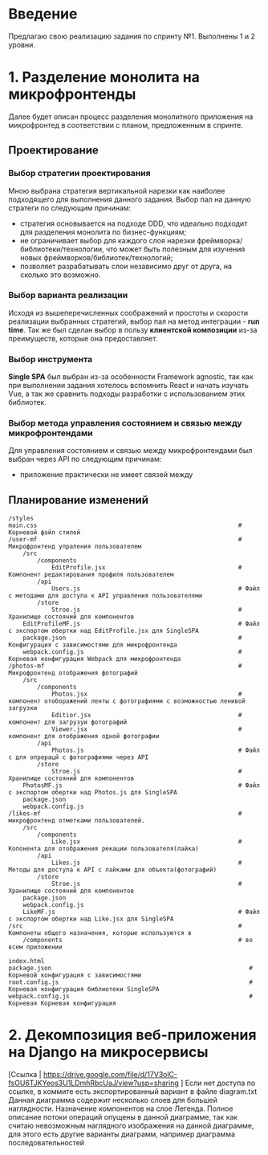 # Введение
Предлагаю свою реализацию задания по спринту №1. Выполнены 1 и 2 уровни. 
# 1. Разделение монолита на микрофронтенды
Далее будет описан процесс разделения монолитного приложения на микрофронтед 
в соответствии с планом, предложенным в спринте.
## Проектирование
### Выбор стратегии проектирования
Мною выбрана стратегия вертикальной нарезки как наиболее подходящего для 
выполнения данного задания. Выбор пал на данную стратеги по следующим причинам:
- стратегия основывается на подходе DDD, что идеально подходит для разделения монолита по бизнес-функциям;
- не ограничивает выбор для каждого слоя нарезки фреймворка/библиотеки/технологии,
что может быть полезным для изучения новых фреймворков/библиотек/технологий;
- позволяет разрабатывать слои независимо друг от друга, на сколько это возможно.
### Выбор варианта реализации
Исходя из вышеперечисленных соображений и простоты и скорости реализации выбранных стратегий, выбор пал на
метод интеграции - **run time**. Так же был сделан выбор в пользу **клиентской композиции**
из-за преимуществ, которые она предоставляет.
### Выбор инструмента
**Single SPA** был выбран из-за особенности Framework agnostic, так как при выполнении
задания хотелось вспомнить React и начать изучать Vue, а так же сравнить подходы разработки
с использованием этих библиотек.
### Выбор метода управления состоянием и связью между микрофронтендами
Для управления состоянием и связью между микрофронтендами был выбран через API по
следующим причинам:
- приложение практически не имеет связей между
## Планирование изменений
```
/styles
main.css                                                        # Корневой файл стилей
/user-mf                                                        # Микрофронтенд упраления пользователем
    /src
        /components
            EditProfile.jsx                                     # Компонент редактирования профиля пользователем
        /api
            Users.js                                            # Файл с методами для доступа к API управления пользователями
        /store
            Stroe.js                                            # Хранилище состояний для компонентов 
    EditProfileMF.js                                            # Файл с экспортом обертки над EditProfile.jsx для SingleSPA
    package.json                                                # Конфигурация с зависимостями для микрофронтенда
    webpack.config.js                                           # Корневая конфигурация Webpack для микрофронтенда
/photos-mf                                                      # Микрофронтенд отображения фотографий
    /src    
        /components
            Photos.jsx                                          # компонент отоборажений ленты с фотографиями c возможностью ленивой загрузки
            Editior.jsx                                         # компонент для загрузуи фотографий
            Viewer.jsx                                          # компонент для отображения одной фотографии
        /api
            Photos.js                                           # Файл с для опрерацй с фотографиями через API
        /store
            Stroe.js                                            # Хранилище состояний для компонентов 
    PhotosMF.js                                                 # Файл с экспортом обертки над Photos.js для SingleSPA
    package.json
    webpack.config.js
/likes-mf                                                       # микрофронтенд отметками пользователей.
    /src
        /components
            Like.jsx                                            # Копонента для отображения рекации пользователя(лайка)
        /api
            Likes.js                                            # Методы для доступа к API с лайками для объекта(фотографий)                    
        /store
            Stroe.js                                            # Хранилище состояний для компонентов 
    package.json
    webpack.config.js
    LikeMF.js                                                   # Файл с экспортом обертки над Like.jsx для SingleSPA
/src                                                            # Компонеты общего назначения, которые используются в 
    /components                                                 # во всем приложении
    
index.html                                          
package.json                                                       # Корневой конфигурация с зависимостями
root.config.js                                                     # Корневая конфигурация библиотеки SingleSPA 
webpack.config.js                                                  # Корневая Корневая конфигурация
```

# 2. Декомпозиция веб-приложения на Django на микросервисы
[Ссылка | https://drive.google.com/file/d/17V3olC-fsOU6TJKYeos3U1LDmhRbcUaJ/view?usp=sharing ] Если нет доступа по ссылке,
в коммите есть экспортированный вариант в файле diagram.txt
Данная диаграмма содержит несколько слоев для большей наглядности. Назначение компонентов на слое Легенда.
Полное описание потоки операций опущены в данной диаграмме, так как считаю невозможным наглядного изображения на данной
диаграмме, для этого есть другие варианты диаграмм, например диаграмма последовательностей